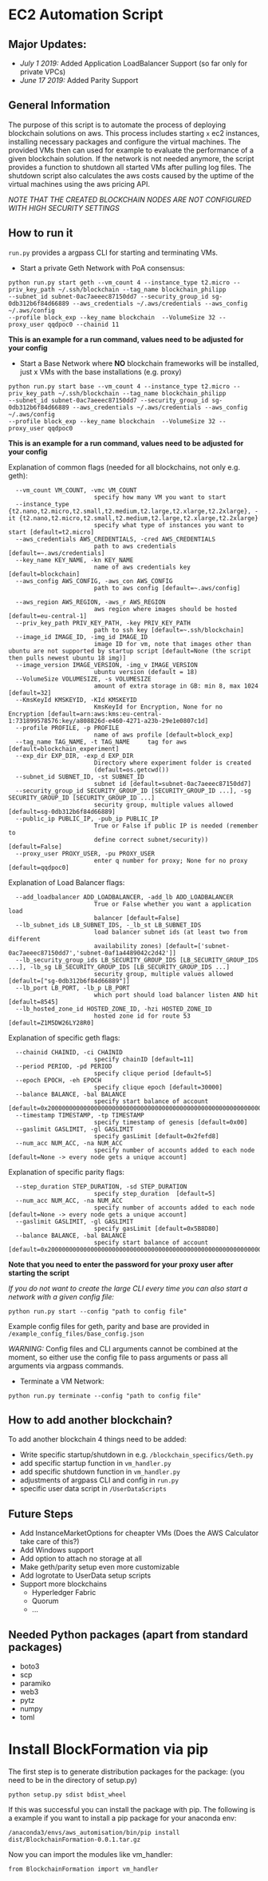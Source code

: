 # EC2 Automation Script

## Major Updates:
 * *July 1 2019:* Added Application LoadBalancer Support (so far only for private VPCs)
 * *June 17 2019:* Added Parity Support

## General Information

The purpose of this script is to automate the process of deploying blockchain solutions on aws.
This process includes starting ```x``` ec2 instances, installing necessary packages and configure the virtual machines.
The provided VMs then can used for example to evaluate the performance of a given blockchain solution.
If the network is not needed anymore, the script provides  a function to shutdown all started VMs after pulling log files.
The shutdown script also calculates the aws costs caused by the uptime of the virtual machines using the aws pricing API.

 *NOTE THAT THE CREATED BLOCKCHAIN NODES ARE NOT CONFIGURED WITH HIGH SECURITY SETTINGS* 
## How to run it

```run.py``` provides a argpass CLI for starting and terminating VMs. 

* Start a private Geth Network with PoA consensus: 


```
python run.py start geth --vm_count 4 --instance_type t2.micro --priv_key_path ~/.ssh/blockchain --tag_name blockchain_philipp 
--subnet_id subnet-0ac7aeeec87150dd7 --security_group_id sg-0db312b6f84d66889 --aws_credentials ~/.aws/credentials --aws_config ~/.aws/config 
--profile block_exp --key_name blockchain  --VolumeSize 32 --proxy_user qqdpoc0 --chainid 11
```
__This is an example for a run command, values need to be adjusted for your config__

* Start a Base Network where __NO__ blockchain frameworks will be installed, just x VMs with the base installations (e.g. proxy)


```
python run.py start base --vm_count 4 --instance_type t2.micro --priv_key_path ~/.ssh/blockchain --tag_name blockchain_philipp 
--subnet_id subnet-0ac7aeeec87150dd7 --security_group_id sg-0db312b6f84d66889 --aws_credentials ~/.aws/credentials --aws_config ~/.aws/config 
--profile block_exp --key_name blockchain  --VolumeSize 32 --proxy_user qqdpoc0
```
__This is an example for a run command, values need to be adjusted for your config__


Explanation of common flags (needed for all blockchains, not only e.g. geth):
```
  --vm_count VM_COUNT, -vmc VM_COUNT
                        specify how many VM you want to start
  --instance_type {t2.nano,t2.micro,t2.small,t2.medium,t2.large,t2.xlarge,t2.2xlarge}, -it {t2.nano,t2.micro,t2.small,t2.medium,t2.large,t2.xlarge,t2.2xlarge}
                        specify what type of instances you want to start [default=t2.micro]
  --aws_credentials AWS_CREDENTIALS, -cred AWS_CREDENTIALS
                        path to aws credentials [default=~.aws/credentials]
  --key_name KEY_NAME, -kn KEY_NAME
                        name of aws credentials key [default=blockchain]
  --aws_config AWS_CONFIG, -aws_con AWS_CONFIG
                        path to aws config [default=~.aws/config]
                        
  --aws_region AWS_REGION, -aws_r AWS_REGION
                        aws region where images should be hosted [default=eu-central-1]                   
  --priv_key_path PRIV_KEY_PATH, -key PRIV_KEY_PATH
                        path to ssh key [default=~.ssh/blockchain]
  --image_id IMAGE_ID, -img_id IMAGE_ID
                        image ID for vm, note that images other than ubuntu are not supported by startup script [default=None (the script then pulls newest ubuntu 18 img)]
  --image_version IMAGE_VERSION, -img_v IMAGE_VERSION
                        ubuntu version (default = 18)                                               
  --VolumeSize VOLUMESIZE, -s VOLUMESIZE
                        amount of extra storage in GB: min 8, max 1024 [default=32]
  --KmsKeyId KMSKEYID, -KId KMSKEYID
                        KmsKeyId for Encryption, None for no Encryption [default=arn:aws:kms:eu-central-1:731899578576:key/a808826d-e460-4271-a23b-29e1e0807c1d]                       
  --profile PROFILE, -p PROFILE
                        name of aws profile [default=block_exp]
  --tag_name TAG_NAME, -t TAG_NAME     tag for aws [default=blockchain_experiment]
  --exp_dir EXP_DIR, -exp_d EXP_DIR
                        Directory where experiment folder is created
                        (default=os.getcwd())
  --subnet_id SUBNET_ID, -st SUBNET_ID
                        subnet id [default=subnet-0ac7aeeec87150dd7]
  --security_group_id SECURITY_GROUP_ID [SECURITY_GROUP_ID ...], -sg SECURITY_GROUP_ID [SECURITY_GROUP_ID ...]
                        security group, multiple values allowed [default=sg-0db312b6f84d66889]
  --public_ip PUBLIC_IP, -pub_ip PUBLIC_IP
                        True or False if public IP is needed (remember to
                        define correct subnet/security)) [default=False]                   
  --proxy_user PROXY_USER, -pu PROXY_USER
                        enter q number for proxy; None for no proxy [default=qqdpoc0]
```
Explanation of Load Balancer flags:
```
  --add_loadbalancer ADD_LOADBALANCER, -add_lb ADD_LOADBALANCER
                        True or False whether you want a application load
                        balancer [default=False]  
  --lb_subnet_ids LB_SUBNET_IDS, -_lb_st LB_SUBNET_IDS
                        load balancer subnet ids (at least two from different
                        availability zones) [default=['subnet-0ac7aeeec87150dd7','subnet-0af1a4489042c2d42']]  
  --lb_security_group_ids LB_SECURITY_GROUP_IDS [LB_SECURITY_GROUP_IDS ...], -lb_sg LB_SECURITY_GROUP_IDS [LB_SECURITY_GROUP_IDS ...]
                        security group, multiple values allowed [default=["sg-0db312b6f84d66889"]]  
  --lb_port LB_PORT, -lb_p LB_PORT
                        which port should load balancer listen AND hit [default=8545]  
  --lb_hosted_zone_id HOSTED_ZONE_ID, -hzi HOSTED_ZONE_ID
                        hosted zone id for route 53 [default=Z1M5DW26LY28R0] 

```

Explanation of specific geth flags:
```
  --chainid CHAINID, -ci CHAINID
                        specify chainID [default=11]
  --period PERIOD, -pd PERIOD
                        specify clique period [default=5]
  --epoch EPOCH, -eh EPOCH
                        specify clique epoch [default=30000]
  --balance BALANCE, -bal BALANCE
                        specify start balance of account [default=0x200000000000000000000000000000000000000000000000000000000000000]
  --timestamp TIMESTAMP, -tp TIMESTAMP
                        specify timestamp of genesis [default=0x00]
  --gaslimit GASLIMIT, -gl GASLIMIT
                        specify gasLimit [default=0x2fefd8]
  --num_acc NUM_ACC, -na NUM_ACC
                        specify number of accounts added to each node [default=None -> every node gets a unique account]                        

```

Explanation of specific parity flags:
```
  --step_duration STEP_DURATION, -sd STEP_DURATION
                        specify step_duration  [default=5]
  --num_acc NUM_ACC, -na NUM_ACC
                        specify number of accounts added to each node [default=None -> every node gets a unique account]      
  --gaslimit GASLIMIT, -gl GASLIMIT
                        specify gasLimit [default=0x5B8D80]
  --balance BALANCE, -bal BALANCE
                        specify start balance of account [default=0x200000000000000000000000000000000000000000000000000000000000000]

```

__Note that you need to enter the password for your proxy user after starting the script__


*If you do not want to create the large CLI every time you can also  start a network with a given config file:*
```
python run.py start --config "path to config file" 
```
Example config files for geth, parity and base are provided in ```/example_config_files/base_config.json```

*WARNING:* Config files and CLI arguments cannot be combined at the moment, so either use the config file to pass arguments or pass all arguments via argpass commands.

* Terminate a VM Network:

```
python run.py terminate --config "path to config file" 
```

## How to add another blockchain?
To add another blockchain 4 things need to be added:
* Write specific startup/shutdown in e.g. ```/blockchain_specifics/Geth.py```
* add specific startup function in ```vm_handler.py```
* add specific shutdown function in ```vm_handler.py```
* adjustments of argpass CLI and config in ```run.py```
* specific user data script in ```/UserDataScripts```

## Future Steps
* Add InstanceMarketOptions for cheapter VMs (Does the AWS Calculator take care of this?)
* Add Windows support
* Add option to attach no storage at all
* Make geth/parity setup even more customizable
* Add logrotate to UserData setup scripts
*  Support more blockchains
    * Hyperledger Fabric
    * Quorum
    * ...

    
## Needed Python packages (apart from standard packages)
     
* boto3  
* scp   
* paramiko 
* web3   
* pytz     
* numpy 
* toml

# Install BlockFormation via pip

The first step is to generate distribution packages for the package:
(you need to be in the directory of setup.py)
```
python setup.py sdist bdist_wheel

```
If this was successful you can install the package with pip. The following is a example if you want to install a pip package for your anaconda env:


```
/anaconda3/envs/aws_automisation/bin/pip install dist/BlockchainFormation-0.0.1.tar.gz 

```

Now you can import the modules like vm_handler:
```
from BlockchainFormation import vm_handler
```